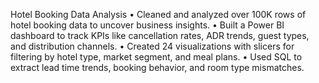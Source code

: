 Hotel Booking Data Analysis
•	Cleaned and analyzed over 100K rows of hotel booking data to uncover business insights.
•	Built a Power BI dashboard to track KPIs like cancellation rates, ADR trends, guest types, and distribution channels.
•	Created 24 visualizations with slicers for filtering by hotel type, market segment, and meal plans.
•	Used SQL to extract lead time trends, booking behavior, and room type mismatches.
